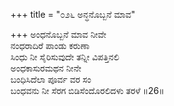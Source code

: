 +++
title = "೦೨೬ ಅನ್ಧನೊಬ್ಬನೆ ಮಾವ"

+++
ಅಂಧನೊಬ್ಬನೆ ಮಾವ ನೀವೇ  
ನಂಧರಾದಿರೆ ಪಾಂಡು ಕರುಣಾ  
ಸಿಂಧು ನೀ ಸೈರಿಸುವುದೇ ತನ್ನೀ ವಿಪತ್ತಿನಲಿ   
ಅಂಧಕಾಸುರಮಥನ ನೀನೇ  
ಬಂಧಿಸಿದೆಲಾ ಪೂರ್ವ ವರ ಸಂ  
ಬಂಧವನು ನೀ ಸೆರಗ ಬಿಡಿಸೆಂದೊರಲಿದಳು ತರಳೆ     ॥26॥